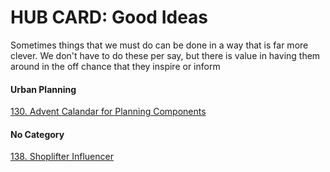 # HUB CARD: Good Ideas

Sometimes things that we must do can be done in a way that is far more clever. We don't have to do these per say, but there is value in having them around in the off chance that they inspire or inform 
#### Urban Planning
[130. Advent Calandar for Planning Components](130_Advent_Calandar_for_Plan_Components.md)


#### No Category
[138. Shoplifter Influencer](213_HUB_BostonMemories)
